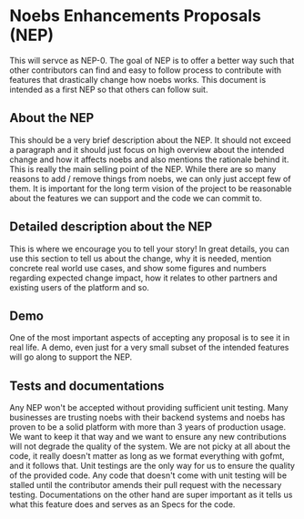 # Noebs Enhancements Proposals (NEP)

This will servce as NEP-0. The goal of NEP is to offer a better way such that other contributors can find and easy to follow process to contribute with features that drastically change how noebs works. This document is intended as a first NEP so that others can follow suit.

## About the NEP

This should be a very brief description about the NEP. It should not exceed a paragraph and it should just focus on high overview about the intended change and how it affects noebs and also mentions the rationale behind it. This is really the main selling point of the NEP. While there are so many reasons to add / remove things from noebs, we can only just accept few of them. It is important for the long term vision of the project to be reasonable about the features we can support and the code we can commit to.

## Detailed description about the NEP

This is where we encourage you to tell your story! In great details, you can use this section to tell us about the change, why it is needed, mention concrete real world use cases, and show some figures and numbers regarding expected change impact, how it relates to other partners and existing users of the platform and so. 

## Demo 

One of the most important aspects of accepting any proposal is to see it in real life. A demo, even just for a very small subset of the intended features will go along to support the NEP.

## Tests and documentations

Any NEP won't be accepted without providing sufficient unit testing. Many businesses are trusting noebs with their backend systems and noebs has proven to be a solid platform with more than 3 years of production usage. We want to keep it that way and we want to ensure any new contributions will not degrade the quality of the system. We are not picky at all about the code, it really doesn't matter as long as we format everything with gofmt, and it follows that. Unit testings are the only way for us to ensure the quality of the provided code. Any code that doesn't come with unit testing will be stalled until the contributor amends their pull request with the necessary testing. Documentations on the other hand are super important as it tells us what this feature does and serves as an Specs for the code.

